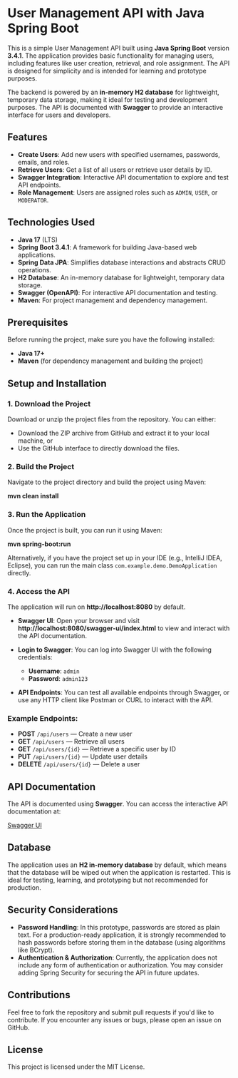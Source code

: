 # User Management API with Java Spring Boot

This is a simple User Management API built using **Java Spring Boot** version **3.4.1**. The application provides basic functionality for managing users, including features like user creation, retrieval, and role assignment. The API is designed for simplicity and is intended for learning and prototype purposes.

The backend is powered by an **in-memory H2 database** for lightweight, temporary data storage, making it ideal for testing and development purposes. The API is documented with **Swagger** to provide an interactive interface for users and developers.

## Features

- **Create Users**: Add new users with specified usernames, passwords, emails, and roles.
- **Retrieve Users**: Get a list of all users or retrieve user details by ID.
- **Swagger Integration**: Interactive API documentation to explore and test API endpoints.
- **Role Management**: Users are assigned roles such as `ADMIN`, `USER`, or `MODERATOR`.

## Technologies Used

- **Java 17** (LTS)
- **Spring Boot 3.4.1**: A framework for building Java-based web applications.
- **Spring Data JPA**: Simplifies database interactions and abstracts CRUD operations.
- **H2 Database**: An in-memory database for lightweight, temporary data storage.
- **Swagger (OpenAPI)**: For interactive API documentation and testing.
- **Maven**: For project management and dependency management.

## Prerequisites

Before running the project, make sure you have the following installed:

- **Java 17+**
- **Maven** (for dependency management and building the project)

## Setup and Installation

### 1. Download the Project

Download or unzip the project files from the repository. You can either:

- Download the ZIP archive from GitHub and extract it to your local machine, or
- Use the GitHub interface to directly download the files.

### 2. Build the Project

Navigate to the project directory and build the project using Maven:

**mvn clean install**

### 3. Run the Application

Once the project is built, you can run it using Maven:

**mvn spring-boot:run**

Alternatively, if you have the project set up in your IDE (e.g., IntelliJ IDEA, Eclipse), you can run the main class `com.example.demo.DemoApplication` directly.

### 4. Access the API

The application will run on **http://localhost:8080** by default.

- **Swagger UI**: Open your browser and visit **http://localhost:8080/swagger-ui/index.html** to view and interact with the API documentation.
- **Login to Swagger**: You can log into Swagger UI with the following credentials:
  - **Username**: `admin`
  - **Password**: `admin123`
  
- **API Endpoints**: You can test all available endpoints through Swagger, or use any HTTP client like Postman or CURL to interact with the API.

### Example Endpoints:

- **POST** `/api/users` — Create a new user
- **GET** `/api/users` — Retrieve all users
- **GET** `/api/users/{id}` — Retrieve a specific user by ID
- **PUT** `/api/users/{id}` — Update user details
- **DELETE** `/api/users/{id}` — Delete a user

## API Documentation

The API is documented using **Swagger**. You can access the interactive API documentation at:

[Swagger UI](http://localhost:8080/swagger-ui/index.html)

## Database

The application uses an **H2 in-memory database** by default, which means that the database will be wiped out when the application is restarted. This is ideal for testing, learning, and prototyping but not recommended for production.

## Security Considerations

- **Password Handling**: In this prototype, passwords are stored as plain text. For a production-ready application, it is strongly recommended to hash passwords before storing them in the database (using algorithms like BCrypt).
- **Authentication & Authorization**: Currently, the application does not include any form of authentication or authorization. You may consider adding Spring Security for securing the API in future updates.

## Contributions

Feel free to fork the repository and submit pull requests if you'd like to contribute. If you encounter any issues or bugs, please open an issue on GitHub.

## License

This project is licensed under the MIT License.

